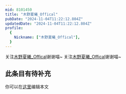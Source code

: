 ```yaml
---
mid: 8101450
title: "木野夏曦_Offical"
pubDate: "2024-11-04T11:22:12.804Z"
updatedDate: "2024-11-04T11:22:12.804Z"
profile:
  {
    Nickname: ["木野夏曦_Offical"],
  }
---
```


关注[木野夏曦_Offical](https://space.bilibili.com/8101450)谢谢喵~ 关注[木野夏曦_Offical](https://space.bilibili.com/8101450)谢谢喵~

## 此条目有待补充
你可以在[这里](https://github.com/Yuhanawa/VTuber.ICU/edit/master/src/content/v/木野夏曦_Offical/index.md)编辑本文
